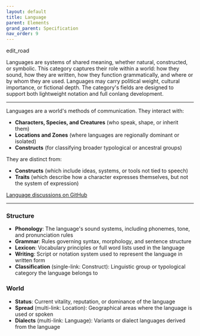 ```yaml
---
layout: default
title: Language
parent: Elements
grand_parent: Specification
nav_order: 9
---
```


<span class="material-symbols-outlined">edit_road</span>

Languages are systems of shared meaning, whether natural, constructed, or symbolic. This category captures their role within a world: how they sound, how they are written, how they function grammatically, and where or by whom they are used. Languages may carry political weight, cultural importance, or fictional depth. The category's fields are designed to support both lightweight notation and full conlang development.

--- 
  
Languages are a world's methods of communication. They interact with:

- **Characters, Species, and Creatures** (who speak, shape, or inherit them)
- **Locations and Zones** (where languages are regionally dominant or isolated)
- **Constructs** (for classifying broader typological or ancestral groups)

They are distinct from:

- **Constructs** (which include ideas, systems, or tools not tied to speech)
- **Traits** (which describe how a character expresses themselves, but not the system of expression)

[Language discussions on GitHub](https://github.com/OnlyWorlds/OnlyWorlds/discussions/categories/language)

---
### Structure
- **Phonology**: The language's sound systems, including phonemes, tone, and pronunciation rules
- **Grammar**: Rules governing syntax, morphology, and sentence structure
- **Lexicon**: Vocabulary principles or full word lists used in the language
- **Writing**: Script or notation system used to represent the language in written form
- **Classification** (single-link: Construct): Linguistic group or typological category the language belongs to

### World
- **Status**: Current vitality, reputation, or dominance of the language
- **Spread** (multi-link: Location): Geographical areas where the language is used or spoken
- **Dialects** (multi-link: Language): Variants or dialect languages derived from the language

